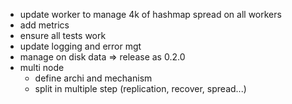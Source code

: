 * update worker to manage 4k of hashmap spread on all workers
* add metrics
* ensure all tests work
* update logging and error mgt
* manage on disk data => release as 0.2.0
* multi node
  * define archi and mechanism
  * split in multiple step (replication, recover, spread...)
